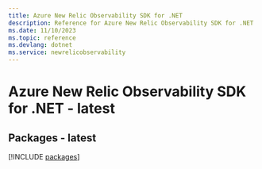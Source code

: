 ```yaml
---
title: Azure New Relic Observability SDK for .NET
description: Reference for Azure New Relic Observability SDK for .NET
ms.date: 11/10/2023
ms.topic: reference
ms.devlang: dotnet
ms.service: newrelicobservability
---
```

# Azure New Relic Observability SDK for .NET - latest
## Packages - latest
[!INCLUDE [packages](new-relic-observability-index.md)]